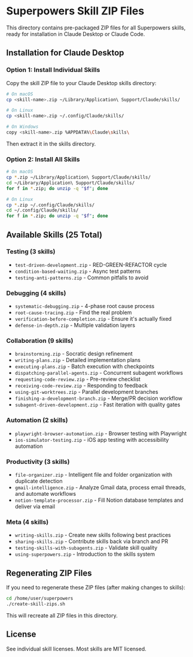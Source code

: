 # Superpowers Skill ZIP Files

This directory contains pre-packaged ZIP files for all Superpowers skills, ready for installation in Claude Desktop or Claude Code.

## Installation for Claude Desktop

### Option 1: Install Individual Skills

Copy the skill ZIP file to your Claude Desktop skills directory:

```bash
# On macOS
cp <skill-name>.zip ~/Library/Application\ Support/Claude/skills/

# On Linux
cp <skill-name>.zip ~/.config/Claude/skills/

# On Windows
copy <skill-name>.zip %APPDATA%\Claude\skills\
```

Then extract it in the skills directory.

### Option 2: Install All Skills

```bash
# On macOS
cp *.zip ~/Library/Application\ Support/Claude/skills/
cd ~/Library/Application\ Support/Claude/skills/
for f in *.zip; do unzip -q "$f"; done

# On Linux
cp *.zip ~/.config/Claude/skills/
cd ~/.config/Claude/skills/
for f in *.zip; do unzip -q "$f"; done
```

## Available Skills (25 Total)

### Testing (3 skills)
- `test-driven-development.zip` - RED-GREEN-REFACTOR cycle
- `condition-based-waiting.zip` - Async test patterns
- `testing-anti-patterns.zip` - Common pitfalls to avoid

### Debugging (4 skills)
- `systematic-debugging.zip` - 4-phase root cause process
- `root-cause-tracing.zip` - Find the real problem
- `verification-before-completion.zip` - Ensure it's actually fixed
- `defense-in-depth.zip` - Multiple validation layers

### Collaboration (9 skills)
- `brainstorming.zip` - Socratic design refinement
- `writing-plans.zip` - Detailed implementation plans
- `executing-plans.zip` - Batch execution with checkpoints
- `dispatching-parallel-agents.zip` - Concurrent subagent workflows
- `requesting-code-review.zip` - Pre-review checklist
- `receiving-code-review.zip` - Responding to feedback
- `using-git-worktrees.zip` - Parallel development branches
- `finishing-a-development-branch.zip` - Merge/PR decision workflow
- `subagent-driven-development.zip` - Fast iteration with quality gates

### Automation (2 skills)
- `playwright-browser-automation.zip` - Browser testing with Playwright
- `ios-simulator-testing.zip` - iOS app testing with accessibility automation

### Productivity (3 skills)
- `file-organizer.zip` - Intelligent file and folder organization with duplicate detection
- `gmail-intelligence.zip` - Analyze Gmail data, process email threads, and automate workflows
- `notion-template-processor.zip` - Fill Notion database templates and deliver via email

### Meta (4 skills)
- `writing-skills.zip` - Create new skills following best practices
- `sharing-skills.zip` - Contribute skills back via branch and PR
- `testing-skills-with-subagents.zip` - Validate skill quality
- `using-superpowers.zip` - Introduction to the skills system

## Regenerating ZIP Files

If you need to regenerate these ZIP files (after making changes to skills):

```bash
cd /home/user/superpowers
./create-skill-zips.sh
```

This will recreate all ZIP files in this directory.

## License

See individual skill licenses. Most skills are MIT licensed.
